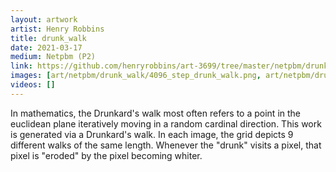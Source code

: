```yaml
---
layout: artwork
artist: Henry Robbins
title: drunk_walk
date: 2021-03-17
medium: Netpbm (P2)
link: https://github.com/henryrobbins/art-3699/tree/master/netpbm/drunk_walk
images: [art/netpbm/drunk_walk/4096_step_drunk_walk.png, art/netpbm/drunk_walk/4_step_drunk_walk.png, art/netpbm/drunk_walk/1024_step_drunk_walk.png, art/netpbm/drunk_walk/256_step_drunk_walk.png, art/netpbm/drunk_walk/64_step_drunk_walk.png, art/netpbm/drunk_walk/16_step_drunk_walk.png]
videos: []
---
```

In mathematics, the Drunkard's walk most often refers to a point in the
euclidean plane iteratively moving in a random cardinal direction. This work is
generated via a Drunkard's walk. In each image, the grid depicts 9 different
walks of the same length. Whenever the "drunk" visits a pixel, that pixel is
"eroded" by the pixel becoming whiter.

